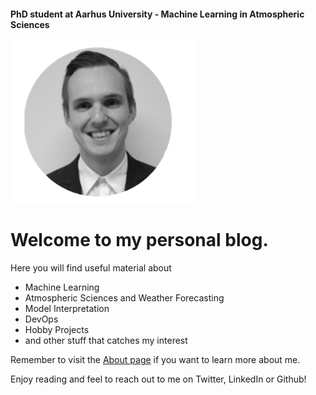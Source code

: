 #### PhD student at Aarhus University - Machine Learning in Atmospheric Sciences
![](/images/Picture1.png "PhD student at Aarhus University - Machine Learning in Atmospheric Sciences")
### 

# Welcome to my personal blog. 

Here you will find useful material about
- Machine Learning
- Atmospheric Sciences and Weather Forecasting
- Model Interpretation
- DevOps
- Hobby Projects
- and other stuff that catches my interest


Remember to visit the [About page](https://holmdk.github.io/about.html) if you want to learn more about me.

Enjoy reading and feel to reach out to me on Twitter, LinkedIn or Github!
